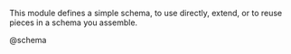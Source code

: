 This module defines a simple schema, to use directly, extend, or to
reuse pieces in a schema you assemble.

@schema
